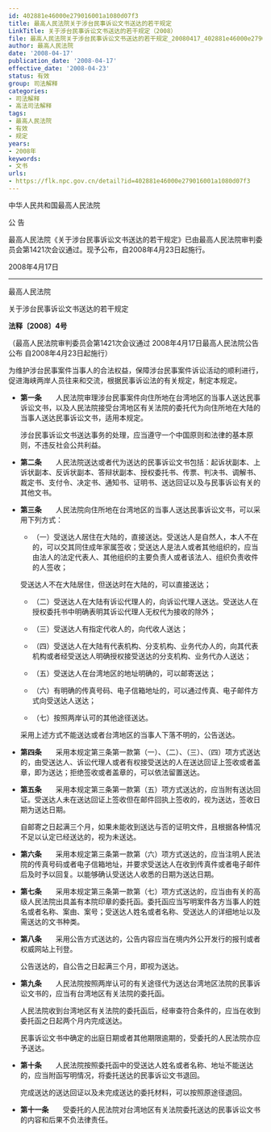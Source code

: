 ```yaml
---
id: 402881e46000e279016001a1080d07f3
title: 最高人民法院关于涉台民事诉讼文书送达的若干规定
LinkTitle: 关于涉台民事诉讼文书送达的若干规定（2008）
file: 最高人民法院关于涉台民事诉讼文书送达的若干规定_20080417_402881e46000e279016001a1080d07f3.docx
author: 最高人民法院
date: '2008-04-17'
publication_date: '2008-04-17'
effective_date: '2008-04-23'
status: 有效
group: 司法解释
categories:
- 司法解释
- 高法司法解释
tags:
- 最高人民法院
- 有效
- 规定
years:
- 2008年
keywords:
- 文书
urls:
- https://flk.npc.gov.cn/detail?id=402881e46000e279016001a1080d07f3
---
```


中华人民共和国最高人民法院

公 告

最高人民法院《关于涉台民事诉讼文书送达的若干规定》已由最高人民法院审判委员会第1421次会议通过。现予公布，自2008年4月23日起施行。

2008年4月17日

---

最高人民法院

关于涉台民事诉讼文书送达的若干规定

**法释〔2008〕4号**

（最高人民法院审判委员会第1421次会议通过 2008年4月17日最高人民法院公告公布 自2008年4月23日起施行）

为维护涉台民事案件当事人的合法权益，保障涉台民事案件诉讼活动的顺利进行，促进海峡两岸人员往来和交流，根据民事诉讼法的有关规定，制定本规定。

- **第一条**　　人民法院审理涉台民事案件向住所地在台湾地区的当事人送达民事诉讼文书，以及人民法院接受台湾地区有关法院的委托代为向住所地在大陆的当事人送达民事诉讼文书，适用本规定。

  涉台民事诉讼文书送达事务的处理，应当遵守一个中国原则和法律的基本原则，不违反社会公共利益。

- **第二条**　　人民法院送达或者代为送达的民事诉讼文书包括：起诉状副本、上诉状副本、反诉状副本、答辩状副本、授权委托书、传票、判决书、调解书、裁定书、支付令、决定书、通知书、证明书、送达回证以及与民事诉讼有关的其他文书。

- **第三条**　　人民法院向住所地在台湾地区的当事人送达民事诉讼文书，可以采用下列方式：

  - （一）受送达人居住在大陆的，直接送达。受送达人是自然人，本人不在的，可以交其同住成年家属签收；受送达人是法人或者其他组织的，应当由法人的法定代表人、其他组织的主要负责人或者该法人、组织负责收件的人签收；

  受送达人不在大陆居住，但送达时在大陆的，可以直接送达；

  - （二）受送达人在大陆有诉讼代理人的，向诉讼代理人送达。受送达人在授权委托书中明确表明其诉讼代理人无权代为接收的除外；

  - （三）受送达人有指定代收人的，向代收人送达；

  - （四）受送达人在大陆有代表机构、分支机构、业务代办人的，向其代表机构或者经受送达人明确授权接受送达的分支机构、业务代办人送达；

  - （五）受送达人在台湾地区的地址明确的，可以邮寄送达；

  - （六）有明确的传真号码、电子信箱地址的，可以通过传真、电子邮件方式向受送达人送达；

  - （七）按照两岸认可的其他途径送达。

  采用上述方式不能送达或者台湾地区的当事人下落不明的，公告送达。

- **第四条**　　采用本规定第三条第一款第（一）、（二）、（三）、（四）项方式送达的，由受送达人、诉讼代理人或者有权接受送达的人在送达回证上签收或者盖章，即为送达；拒绝签收或者盖章的，可以依法留置送达。

- **第五条**　　采用本规定第三条第一款第（五）项方式送达的，应当附有送达回证。受送达人未在送达回证上签收但在邮件回执上签收的，视为送达，签收日期为送达日期。

  自邮寄之日起满三个月，如果未能收到送达与否的证明文件，且根据各种情况不足以认定已经送达的，视为未送达。

- **第六条**　　采用本规定第三条第一款第（六）项方式送达的，应当注明人民法院的传真号码或者电子信箱地址，并要求受送达人在收到传真件或者电子邮件后及时予以回复。以能够确认受送达人收悉的日期为送达日期。

- **第七条**　　采用本规定第三条第一款第（七）项方式送达的，应当由有关的高级人民法院出具盖有本院印章的委托函。委托函应当写明案件各方当事人的姓名或者名称、案由、案号；受送达人姓名或者名称、受送达人的详细地址以及需送达的文书种类。

- **第八条**　　采用公告方式送达的，公告内容应当在境内外公开发行的报刊或者权威网站上刊登。

  公告送达的，自公告之日起满三个月，即视为送达。

- **第九条**　　人民法院按照两岸认可的有关途径代为送达台湾地区法院的民事诉讼文书的，应当有台湾地区有关法院的委托函。

  人民法院收到台湾地区有关法院的委托函后，经审查符合条件的，应当在收到委托函之日起两个月内完成送达。

  民事诉讼文书中确定的出庭日期或者其他期限逾期的，受委托的人民法院亦应予送达。

- **第十条**　　人民法院按照委托函中的受送达人姓名或者名称、地址不能送达的，应当附函写明情况，将委托送达的民事诉讼文书退回。

  完成送达的送达回证以及未完成送达的委托材料，可以按照原途径退回。

- **第十一条**　　受委托的人民法院对台湾地区有关法院委托送达的民事诉讼文书的内容和后果不负法律责任。
